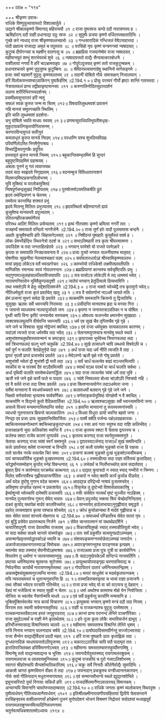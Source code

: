 +++
title = "१९४"

+++
श्रीकृष्ण उवाच-  
राधिके विष्णुतुल्यायास्तटे विशालवर्तुले ।  
उद्याने श्रीबालकृष्णो विमानाद् बहिराययौ ॥१ ॥
राजा पुष्पस्रजः कण्ठे ददौ नारायणस्य ह ।  
ऋषिर्हारान् ददौ राज्ञी प्रधानाद्या ददुः स्रजः ॥२ ॥
सुपुष्पैः प्रजया कृष्णो वर्धितस्त्वक्षतादिभिः ।  
गुच्छे करे न्यधाद् राजा श्रीकृष्णवल्लभप्रभोः ॥३ ॥
गन्धसारादिकं गन्धिजलं वेषेऽप्यदात्तदा ।  
पादौ प्रक्षाल्य राजाद्या अमृतं च पपुस्ततः ॥८ ॥
वरसिंहो नृपः कृष्णं यन्त्रगन्त्र्यां न्यषादयत् ।  
कुटुम्बं दीर्घगन्त्र्यां च महर्षीन् वातगासु च ॥५ ॥
ब्रह्मप्रिया गजयानेष्वेव राजा न्यषादयत् ।  
महीमानयुतं शम्भुं शारभेयरथे शुभे ॥६ ॥
न्यषादयत्ततो वाद्यैः सैन्यसत्कारबोधनैः ।  
वाशीलायां नगर्यां वै हरिं चाऽभ्रामयन्नृपः ॥७ ॥
गोपुरेऽपूजयत् कृष्णं ततो राजकुटुम्बकम् ।  
प्रधानाश्चत्वरे कृष्णं पुपूजुश्च कुटुम्बिनः ॥८ ॥
श्रेष्ठिनस्त्वापणाग्रेषु स्थानिनो मार्गसङ्गमे ।  
प्रजाः सर्वा महामार्गे पुपूजुः कृष्णवल्लभम् ॥९ ॥
तदानीं योषितो गौर्यः समारूक्षन् निजालयान् ।  
हरिं विलोकयन्त्यश्चाऽवाकिरन् पुष्पकैर्हरिम् ॥2.194.१ ०॥
प्रोचुः परस्परं गौर्यो हृष्टाः शान्तिं गतास्तदा ।  
नेत्रायतफलं प्राप्य तद्वीक्षाकृष्टमानसाः ॥११ ॥
करुणातिनोदितसुदत्तदर्शनं  
ललना शरीरिभिरगम्यदर्शनम् ।  
प्रसमीक्ष्यसुन्दरतरं हरिं न्वमुं  
सफलं स्वकं कुरुत जन्म मा चिरम् ॥१२॥
विषयातिलुब्धमवशं प्रवासनं  
नहि मानसं समुपगच्छति स्थितिम् ।  
इति चाति लुब्धमवशं प्रदर्शना-  
न्ननु योषितो भवति माधवः स्वयम् ॥१ ३॥
प्रणमत्सुराधिपतिभूपतीशधृक्-  
मुकुटाग्रकल्गिकृतयोगितासनम् ।  
चरणारविन्दयुगलं सतीनुतं  
कमलाधृतं कुरुत मानसे न्विदम् ॥१४॥
परधाम्नि यश्च शुभदिव्यविग्रहः  
परिवर्णितोऽस्ति निगमैर्गुणाश्रयः ।  
विभवर्द्धिरूपगुणकैः प्रपूरितः  
प्रभयावृतं कुरुत मानसे न्विमम् ॥१५॥
बहुकान्तिसम्भृतमिमं हि सुन्दरं  
बहुपुष्टविग्रहमिमं ग्रहाश्रयम् ।  
अबलाः पुनर्न तु गतं त्ववाप्स्यथ  
तदयं सदा स्वहृदये निगृह्यताम् ॥१६॥
वदनाम्बुजं विविधतापनाशनं  
मितमन्दमिष्टहसनातिलोभनम् ।  
भुवि मुक्तिदं च परलोकमुक्तिदं  
न्विषपूर्णचन्द्रसुखदं निपीयताम् ॥१७॥
पुरुषोत्तमोऽयमतिकर्षति द्रुतं  
हृदयं तथेन्द्रियगणं च चेतनम् ।  
तमवेत्य कान्तमिह शाश्वतं प्रभुं  
हृदये मिलन्तु मिलितः प्रभुज्यताम् ॥१८॥
हृदयस्थितो बहिरुपागतो ह्ययं  
कुसुमैश्च मानसभरैः प्रपूज्यताम् ।  
रतिरत्नहीरकसमर्पणैरयं  
परिरब्ध आलि! मिलितः प्रसेव्यताम् ॥१९॥
इत्थं गीतयशाः कृष्णो भ्रमित्वा नगरीं ततः ।  
राजहर्म्यं समायातो वन्दितो नागरैर्जनैः ॥2.194.२०॥
राजा तूर्णं हरेः पादौ पूजयामास चन्दनैः ।  
अक्षतैः कुसुमैश्चापि हरिः सिंहासनेऽभवत् ॥२१ ॥
निषीदन्तं पुष्पहारैः कुसुमैस्तं ववर्ष ह ।  
लोकः प्रेमभरैर्हद्भिः स्थिरनेत्रो ददर्श च ॥२९॥
सभाऽतिमहती तत्र कृता श्रीपरमात्मना ।  
उपादिदेश च तदा जनताहितहेतवे ॥२३ ॥
भगवान् परमेशो यो राजते परमेऽक्षरे ।  
कृपया स समायाति निजप्रजावनाय वै ॥२४॥
प्रजाः पुत्र्यो भगवतः पालनीयाश्च मातृवत् ।  
पोषणीयाः सुखनीया नेतव्याश्चाक्षरं पदम् ॥२५॥
सर्वावतारधर्ताऽहं श्रीस्वामिकृष्णवल्लभः ।  
मायां प्रमृद्य लोकेऽत्र वर्ते भवत्प्रगोचरः ॥२६ ॥
काम्भरेयो राधिकेशो लक्ष्मीपद्मावतीपतिः ।  
माणिकीशः रमानाथः स्वयं गोपालनन्दनः ॥२७॥
ब्रह्मप्रियाणां कान्तश्च सर्वसृष्टिपतिः प्रभुः ।  
सद्गुणामञ्जुलाहंसाललिताविजयापतिः ॥२८॥
यत्र वासोऽत्र लोकेऽपि मे तद् धाममयं भवेत् ।  
नारायणनिवासेन भूमिवैकुण्ठसदृशी ॥२९॥
जातेयं भगवान् हेतुर्दिव्यत्वे दिव्यभाविनि ।  
तथा भक्तोऽपि मे हेतुः सद्देशादिसमर्जने ॥2.194.३ ० ॥
राजा भक्तो भवेच्चेद्वै तत्र कृतयुगो भवेत्॥
नीतिधर्मयुतो राजा कृतं प्रवर्तयेत् खलु ॥३ १ ॥
तत्र वै सर्ववर्णानां नाऽधर्मे जायते मतिः ।  
क्षेमं प्रजानां सुभगं सर्वदा हि प्रवर्तते ॥३२॥
सत्कर्माणि समस्तानि क्रियन्ते तु द्विजातिभिः ।  
सुसुखाः ऋतवः सर्वे भवन्त्यपि निरामयाः ॥३ ३॥
प्रसीदन्ति मानवाश्च हृदा च मनसा गिरा ।  
न जायन्ते व्याधयश्च नाल्पायुर्जायते जनः ॥३४॥
कृपणा न जनास्तत्राऽपतिका न च योषितः ।  
पृथ्वी चापि विना कृष्टिं जनयत्येव सस्यकम् ॥३५॥
ओषधयः फलन्त्येव क्ष्मारसेन सुखप्रदाः ।  
त्वक्पत्रफलमूलानि वीर्यवन्ति भवन्त्यपि ॥३६॥
धर्म एव सुखं चैव तृप्तिश्चैव गृहे गृहे ।  
जने जने च विश्वासः सुखं नोद्वेजनं क्वचित् ॥३७॥
एवं राजा धर्मयुक्तः सत्यकालस्य कारणम् ।  
यदांऽशं त्यजते राजा धर्मस्यैव तदा भवेत् ॥३८॥
त्रेतानामयुगश्चात्र मानवेषु स्थले स्थले ।  
अशुभांशश्चतुर्थांशस्तावन्मानं च कष्टकृत् ॥३९॥
कृष्टपच्या भूर्भवेच्च त्रिभागफलदा तदा ।  
सर्वं त्रिभागफलदं फल्गु भागे चतुर्थके ॥2.194.४०॥
सुखे तत्साधने चापि लब्धव्ये विषयेऽपि च ।  
सर्वं पूर्णं न फलति त्रेताहेतुर्नृपो यदा ॥४१ ॥
अर्धं राजा यदा धर्मं नीतिं त्यजति वै तदा ।  
द्वापरं नृपतौ प्राप्तं प्रजास्वेवं प्रवर्तते ॥४२॥
मेघेऽरण्ये ऋतौ वृक्षे रसे गोषु प्रवर्तते ।  
अशुभांशौ भवेतां द्वौ शुभांशौ द्वौ मतौ तदा ॥४३ ॥
सर्वं चार्धं फलत्येव बाह्यं वाऽन्तरमित्यपि ।  
स्वकीयं वा च पारक्यं दैवं वाऽदैवमित्यपि ॥४४॥
स्वार्थं वाऽथ परार्थं वा चार्धं फलति सर्वथा ।  
अर्धा पृथिवी फलति सस्येष्वर्धकणर्द्धिता ॥४५॥
यदा राजा त्यजत्येव त्र्यंशं धर्मं तदा भुवि ।  
ऋतौ रसे जने वृक्षे कार्ये फले च पादता ॥४६ ॥
त्र्यंशे निष्फलता बोध्या चांऽशेऽपि निश्चयो नहि ।  
एवं वै वर्तते राजा तदा तिष्यः प्रवर्तते ॥४७॥
प्रजा क्लिश्नात्ययोगेन तदाऽधर्मपरा जनाः ।  
सर्वेषां मानवानां वै स्वधर्माच्च्यवते मनः ॥४८॥
कलावधर्मो बलवान् गृहे गृहे जने जने ।  
भिक्षवो वर्णसर्वस्वा भृत्याश्च सार्ववर्णिकाः ॥४९॥
वर्णसाङ्कर्यभूयिष्ठं योगक्षेमौ न वै क्वचित् ।  
सत्कर्माणि न विद्यन्ते कुतो वैदिकवार्तिका ॥2.194.५०॥
ऋतवश्चाऽसुखाः सर्वे भवन्त्यामयिनो जनाः ।  
असत्ये विजयं मन्यमानास्तिष्ठन्ति सर्वदा ॥५१ ॥
ह्रसन्ति मानवानां तु रूपस्वरमनांस्यपि ।  
व्याधयो नूतनास्तत्र म्रियन्ते चाल्पकालिनः ॥५२॥
विधवा विधुराः प्रायो भवन्ति बहवो जनाः ।  
निन्द्या एव प्रजाः प्रायः सुखशान्तिविवर्जिताः ॥५३॥
पार्श्वे वर्षति पर्जन्यः पक्षेऽवग्रहकारकः ।  
क्वचित्सस्यकणोत्थाणं क्वचिच्चाङ्कुरदग्धता ॥५४॥
रसाः क्षयं गताः स्युश्च यदा राज्ञि कलिर्भवेत् ।  
प्रजारक्षाहनो भूपाः कलिकोशा भवन्ति वै ॥१५॥
राजा कृतस्य स्रष्टा वै त्रेताया द्वापरस्य च ।  
कलेश्च स्रष्टा राजैव कारणं युगपर्यये ॥५६॥
कृतस्य करणाद् राजा स्वर्गमुत्तममश्नुते ।  
त्रेतायाः करणाद् राजा त्र्यंशं स्वर्गं समश्नुते ॥५७॥
द्वापरस्याऽर्जनाद् राजाऽर्धं सुखं समविन्दति ।  
कलेः प्रवर्तनात् क्लेशं राज्यनाशं च विन्दति ॥५८॥
एवं कलौ पापमेव भुङ्क्ते राजा हि राक्षसः ।  
ततो यात्येव नरके वसत्येव चिरं समाः ॥५९॥
प्रजानां कल्मषं भुङ्क्ते दुःखं भुङ्क्तेऽप्यसीमकम् ।  
पापं चाप्यपकीर्तिच भुङ्क्ते दुःखपरम्पराम् ॥2.194.६०॥
तस्मान्नीत्या सदा राज्ञा वर्तितव्यं कृतादिवत् ।  
चरेद्धर्मानसम्मोहान् कुर्यात् स्नेहं विबन्धनात् ॥६ १ ॥
लभेदर्थं च निर्लोभाच्चरेत् कामं सदार्तवात् ।  
ब्रूयात् प्रियं न कार्पण्यात् परक्रमेन्न कत्थनात् ॥६२॥
दद्यात् कुपात्रदो न स्यात् स्याद् गम्भीरो न निम्नगः ।  
मिलेत् सर्वैरनार्यैश्च गृह्णीयान्नाप्यनीतितः ॥६३ ॥
अचारो न भवेत् क्वापि कार्यं कुर्यान्न पीडयेत् ।  
अर्थं वदेन्न दुष्टेषु गुणान् वदेन्न चात्मनः ॥६४॥
आदद्यान्न दरिद्रेभ्यो नाश्रयं दुःसतश्चरेत् ।  
अविमृश्य दण्डयेन्न रहस्यं न प्रकाशयेत् ॥६५॥
विसृजेन्न तु दुष्टेभ्यो विश्वसेन्नापकारिषु ।  
ईर्ष्याशून्यो भवेच्चापि दारेष्वपि प्रजास्वपि ॥६६॥
स्त्रीः संसेवेत नात्यर्थं मृष्टं भुञ्जीत नाऽहितम् ।  
मानयेत् पूज्यवर्गाश्च गुरून् सेवेत् भावतः ॥६७॥
देवान् प्रपूजयेद् भक्त्या श्रियं चेच्छेदनिन्दिताम् ।  
दाक्ष्यं कुर्याद् यथापेक्षं मार्दवं कालविच्चरेत् ॥६८॥
सान्त्वयेत् हार्दलाभायाऽनुगृह्णीयात् समृद्धये ।  
प्रहरेत् तत्त्वमाज्ञाय कृत्वा पश्चान्न शोचयेत् ॥६९॥
क्रोधं कुर्यान्नान्यथा वै मार्दवं गृह्णीयान्न च ।  
सतः सेवेत सततं शान्तये मोक्षणाय च ॥2.194.७० ॥
समाध्यर्थं पण्डिताँश्च सेवेत सततं नृपः ।  
एवं बुद्धिं प्रसेवेत प्रातरुत्थाय निर्जने ॥७१ ॥
सेवेत चान्तरात्मानं मां यथार्थप्रदर्शिने ।  
चत्वारिंशद्गुणैः राजा देवत्वमिव राजताम् ॥७२॥
विकासयितुमर्हः स्यात् तस्मान्नीतियुतो भवेत् ।  
मां सदा सर्वथा साक्ष्ये चान्तरे संस्मरेन्नृपः ॥७३॥
ततः सर्वं प्रकुर्वीत सत्ययुगप्रदोऽस्म्यहम् ।  
असन्मार्गप्रवृत्तस्योद्धारकोऽहं भवामि च ॥७४॥
संशयपङ्कमग्नस्योन्नेताऽस्म्यहं जनार्दनः ।  
अकार्यजालग्रथनागतस्याऽहं विमोचकः ॥७५॥
अपारङ्गमगन्तुश्च पारङ्गमक इत्यहम् ।  
भवाम्येव सदा तस्मात् सेवनीयोऽहमाश्रयः ॥७६॥
राजाऽथवा प्रजा पुत्रः पुत्री वा कार्ययोगिनः ।  
विस्तरेण तु धर्माणां न जात्वन्तमवाप्नुयुः ॥७७॥
तैः सदाऽनुष्ठेयकेऽर्थे सन्दिग्धे नान्तवर्तिनि ।  
प्रष्टव्या धर्मनिष्ठाश्च श्रुतवन्तः सुरोत्तमाः ॥७८॥
प्रत्युत्थायोपसङ्गृह्य चरणावभिवाद्य च ।  
निवेदनीयाः कार्यार्थे नारायणस्मृतेस्तथा ॥७९॥
गोपायितारं दातारं धर्मनित्यमतन्द्रितम् ।  
अकामद्वेषसंयुक्तमनुरज्यन्ति मानवाः ॥2.194.८०॥
मत्परं साधुसेवं च मदर्थकृतयत्नकम् ।  
मयि न्यस्तसमस्तं च भूतान्यनुसरन्ति हि ॥८ १॥
तस्मान्निरुक्तसृत्या च भाव्यं राज्ञा प्रजाजनैः ।  
तथा सौख्यं भवेदत्र परत्रापि गतिर्भवेत् ॥८२॥
राजा प्रजा भवेद् यो वा को वाऽप्यत्र तु देहवान् ।  
देहदं मां भजेन्नित्यं स स्यात् सुखी न चेतरः ॥८३॥
धर्मा अर्थाश्च कामाश्च मोक्षे येन नियोजिताः ।  
योजितः स भवत्येव नैसर्गान्मयि माधवे ॥८४॥
एवं सर्वे प्रकुर्वन्तु कार्याणि मन्मयानि ह ।  
भुक्तिर्मुक्तिर्भवत्येव नात्र कार्या विचारणा ॥८५॥
इत्युक्त्वा भगवान् कृष्णो मन्त्रं ददौ तदा निजम् ।  
विरराम ततः स्वामी सर्वमानसतृप्तिदः ॥८६॥
राज्ञी च राजकन्याश्च पुपूजुः परमेश्वरम् ।  
पञ्चकन्यास्तदैवाऽस्य हस्तं जगृहुरादरात् ॥८७॥
कान्तं प्राप्य परानन्दं लेभिरे पञ्चगौरिकाः ।  
राजा मुमुदेऽत्यर्थं च राज्ञी मेने कृतार्थताम् ॥८८॥
हरेः पूजा कृता लोकैः सभाविसर्जनं ह्यभूत् ।  
हरिर्भोजनमासाद्य विश्रान्तिमाप चालये ॥८९॥
महीमानाः समस्ताश्च विश्रान्तिं लेभिरे भृशम् ।  
रात्रिं निनाय भगवान् पालनादाय चर्षये ॥2.194.९०॥
दत्वोपदादिसामग्रीर्गन्तुं सज्जोऽभवत्तदा ।  
राजा सैन्येन वाद्याद्यैर्विदायं प्रददौ महत् ॥९१ ॥
हरिं राजा पुष्पहारैः प्रातः कृताह्निकं तदा ।  
दुग्धपानादिकं व्यधापयत्ततोऽतिपूजनम् ॥९२॥
चकाराऽऽरार्त्रिकं चापि पपौ पादामृतं ततः ।  
हारालिराजितवक्षा हरिर्विमानगोऽभवत् ॥९३ ॥
महीमानाः समस्ताश्चारुरुहुर्व्योमगामिषु ।  
विमानेषु ततो वाद्यान्यवाद्यन्त च भूरिशः ॥९४॥
जयनादैर्ययुस्तस्माद् रायगामलराष्ट्रकम् ।  
रायगामलराजा च लातवायमुनिस्तथा ॥९५॥
कुटुम्बं राजकीयं च पुरो गत्वाऽतिशोभनम् ।  
स्वागतं श्रीहरेश्चापि सैन्यशोभातिकारितम् ॥९६॥
चक्रुः सर्वे निनादैः कीर्तनैर्वाद्यैः सुमादिभिः ।  
आकाशे चागतं कृष्णविमानं वीक्ष्य ते तदा ॥९७॥
जयनादान् प्रचक्रुश्च यन्त्रीध्वानानकारयन् ।  
गोर्यः सर्वा गीतिनादान् मधुरानप्यगापयत् ॥९८॥
एवं सन्मानसौभाग्ये स्थले ह्युद्यानशोभिते ।  
द्व्यूनासरित्तटे पुर्या रिगायाः सन्निधौ हरिः ॥९९॥
राजदर्शितमार्गेणाऽवातारयद् विमानकम् ।  
अन्यान्यपि विमानानि चावतेरुस्तदाम्बरात् ॥2.194.१० ०॥
राधिके जनताः कृष्णं व्यलोकयन् स्थिरदृशः ।  
पुष्पैरवर्धयन् गीतिजयध्वानैरवर्धयन् ॥१०१ ॥
इतिश्रीलक्ष्मीनारायणीयसंहितायां द्वितीये त्रेतासन्ताने वरसिंहनृपस्य वाशीलानगर्यां हरेर्भ्रमणं पूजनं युगोपदेशनं भोजनं विश्रमणं निद्रोत्तरं त्रयोदश्यां मध्याह्नपूर्वं रायगामलराष्ट्रगमनमित्यादिनिरूपणनामा  
चतुर्नवत्यधिकशततमोऽध्यायः ॥१९४ ॥
    
